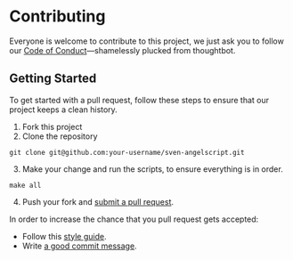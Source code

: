 # Contributing

Everyone is welcome to contribute to this project, we just ask you to follow our [Code of Conduct](https://thoughtbot.com/open-source-code-of-conduct)—shamelessly plucked from thoughtbot.

## Getting Started

To get started with a pull request, follow these steps to ensure that our project keeps a clean history.

1. Fork this project
2. Clone the repository

```
git clone git@github.com:your-username/sven-angelscript.git
```

3. Make your change and run the scripts, to ensure everything is in order.

```
make all
```

4. Push your fork and [submit a pull request](https://github.com/fnky/svencoop-mapping/compare).

In order to increase the chance that you pull request gets accepted:

- Follow this [style guide](https://github.com/thoughtbot/guides/tree/master/style).
- Write [a good commit message](http://tbaggery.com/2008/04/19/a-note-about-git-commit-messages.html).
